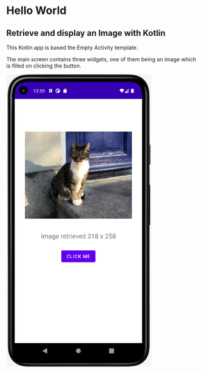 # Hello World

## Retrieve and display an Image with Kotlin

This Kotlin app is based the Empty Activity template.

The main screen contains three widgets, one of them being an image which is filled on clicking the button.


![retrieve_image](doc/retrieved_image.png)

